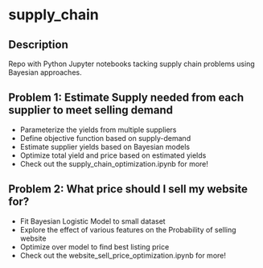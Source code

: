 # supply_chain

## Description
Repo with Python Jupyter notebooks tacking supply chain problems using Bayesian approaches.

## Problem 1: Estimate Supply needed from each supplier to meet selling demand
- Parameterize the yields from multiple suppliers
- Define objective function based on supply-demand
- Estimate supplier yields based on Bayesian models
- Optimize total yield and price based on estimated yields
- Check out the supply_chain_optimization.ipynb for more!

## Problem 2: What price should I sell my website for?
- Fit Bayesian Logistic Model to small dataset
- Explore the effect of various features on the Probability of selling website
- Optimize over model to find best listing price
- Check out the website_sell_price_optimization.ipynb for more!
